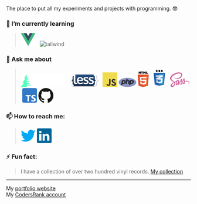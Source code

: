 The place to put all my experiments and projects with programming. 😎

### 🌱 I’m currently learning 
><img alt="vue" width='40' src="img/vue.png"/> &nbsp; <img alt="tailwind" width='80' src="img/tailwind.png"/>
### 💬 Ask me about
><img alt="react-native" width='120' src="img/timber-logo.svg"/> &nbsp; <img alt="laravel" width='80' src="img/less_logo.png"/> &nbsp; <img alt="JavaScript" height='40' src="img/javascript.svg"/>&nbsp;<img alt="PHP" height='25' src="img/php.svg"/>&nbsp;<img alt="HTML" width='30' src="img/html.svg"/>&nbsp;<img alt="CSS" width='50' src="img/css.svg"/>&nbsp;<img alt="SASS" height='40' src="img/sass.svg"/>&nbsp;<img alt="TypeScript" height='40' src="img/typescript.svg"/>&nbsp;<img alt="Github" height='40' src="img/github.svg"/> 
### 📫 How to reach me:
> <a href="https://twitter.com/KasperOfzeau"><img alt="twitter" width='40' src="img/twitter.png"/></a> <a href="https://www.linkedin.com/in/kasperbeljaars/"><img alt="linkedin" width='40' src="img/linkedin.svg"/></a>
### ⚡ Fun fact:
> I have a collection of over two hundred vinyl records. <a href="https://www.discogs.com/user/KasperOfzeau/collection" target="_blank">My collection</a>

---

My [portfolio website](https://kasperofzeau.nl/)  
My [CodersRank account](https://profile.codersrank.io/user/kasperofzeau)  
